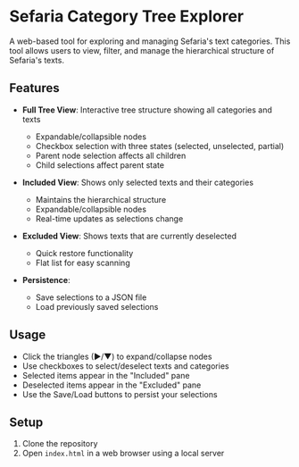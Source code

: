 # Sefaria Category Tree Explorer

A web-based tool for exploring and managing Sefaria's text categories. This tool allows users to view, filter, and manage the hierarchical structure of Sefaria's texts.

## Features

- **Full Tree View**: Interactive tree structure showing all categories and texts
  - Expandable/collapsible nodes
  - Checkbox selection with three states (selected, unselected, partial)
  - Parent node selection affects all children
  - Child selections affect parent state

- **Included View**: Shows only selected texts and their categories
  - Maintains the hierarchical structure
  - Expandable/collapsible nodes
  - Real-time updates as selections change

- **Excluded View**: Shows texts that are currently deselected
  - Quick restore functionality
  - Flat list for easy scanning

- **Persistence**:
  - Save selections to a JSON file
  - Load previously saved selections

## Usage

- Click the triangles (▶/▼) to expand/collapse nodes
- Use checkboxes to select/deselect texts and categories
- Selected items appear in the "Included" pane
- Deselected items appear in the "Excluded" pane
- Use the Save/Load buttons to persist your selections

## Setup

1. Clone the repository
2. Open `index.html` in a web browser using a local server

